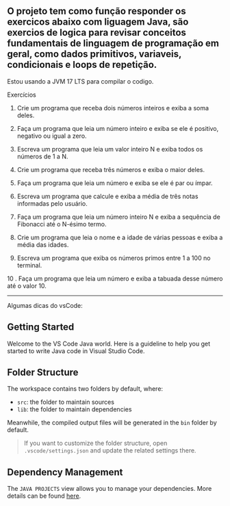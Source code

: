 
## O projeto tem como função responder os exercicos abaixo com liguagem Java, são exercios de logica para revisar conceitos fundamentais de linguagem de programação em geral, como dados primitivos, variaveis, condicionais e loops de repetição.

Estou usando a JVM 17 LTS para compilar o codigo.


Exercícios

1. Crie um programa que receba dois números inteiros e exiba a
soma deles.

2. Faça um programa que leia um número inteiro e exiba se ele é
positivo, negativo ou igual a zero.

3. Escreva um programa que leia um valor inteiro N e exiba todos
os números de 1 a N.

4. Crie um programa que receba três números e exiba o maior
deles.

5. Faça um programa que leia um número e exiba se ele é par ou
ímpar.

6. Escreva um programa que calcule e exiba a média de três
notas informadas pelo usuário.

7. Faça um programa que leia um número inteiro N e exiba a
sequência de Fibonacci até o N-ésimo termo.

8. Crie um programa que leia o nome e a idade de várias pessoas
e exiba a média das idades.

9. Escreva um programa que exiba os números primos entre 1 a 100 no terminal.

10 . Faça um programa que leia um número e exiba a tabuada
desse número até o valor 10.

------------------------------------------------------------------------------------------------------------

Algumas dicas do vsCode:

## Getting Started

Welcome to the VS Code Java world. Here is a guideline to help you get started to write Java code in Visual Studio Code.

## Folder Structure

The workspace contains two folders by default, where:

- `src`: the folder to maintain sources
- `lib`: the folder to maintain dependencies

Meanwhile, the compiled output files will be generated in the `bin` folder by default.

> If you want to customize the folder structure, open `.vscode/settings.json` and update the related settings there.

## Dependency Management

The `JAVA PROJECTS` view allows you to manage your dependencies. More details can be found [here](https://github.com/microsoft/vscode-java-dependency#manage-dependencies).
